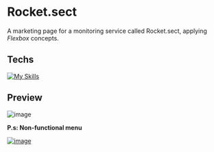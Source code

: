 # Rocket.sect

A marketing page for a monitoring service called Rocket.sect, applying *Flexbox* concepts.

## Techs

[![My Skills](https://skillicons.dev/icons?i=html,css)](https://skillicons.dev)

## Preview
  ![image](https://user-images.githubusercontent.com/86017907/179056526-5c2d28e8-8d20-4bae-964f-e1f6d9c5b9c7.png)

**P.s: Non-functional menu**

[![image](https://user-images.githubusercontent.com/86017907/179060688-590eac0e-1195-4bad-80d3-8c848b0af5e2.png)](https://github.com/AndrewsItiel06/rocket.sect/blob/master/LICENSE)

